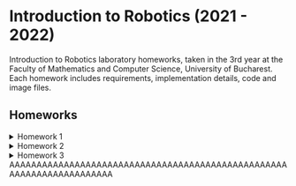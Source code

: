 # Introduction to Robotics (2021 - 2022)

Introduction to Robotics laboratory homeworks, taken in the 3rd year at the Faculty of Mathematics and Computer Science, University of Bucharest. Each homework includes requirements, implementation details, code and image files.

## Homeworks

<details>
<summary>Homework 1</summary>
<br>
The homework consists of the following:
  
• Components: RBG led (1 minimum), potentiometers (3 minimum), resistors and wires (per logic)

• Technical Task: Use a separate potentiometer in controlling each of the colors of the RGB led (Red, Green and Blue). The control must be done with digital electronics (you must read the value of the potentiometer with Arduino, and write a mapped value to each of the pins connected to the led.

• Publishing task: You must add the code to the Github repo and continue updating the readme with at least the following details (but feel free to be more creative):
1.  Task Requirements
2.  Picture of the setup
3.  Link to video showcasing functionality

• Coding task: Coding style is of utmost importance. You must have a perfectly clean code in order to receive the maximum grade. Keep in mind that magic numbers are not accepted, although you might see them in the lab (as a trade-off for speed). Remember to be consistent in your style, check the style guide and the provided style document and use correct spacing.


The solution for the homework is in the folder "Tema 1":

• The picture is here: https://github.com/marian222200/IntroductionToRobotics/blob/main/Tema%201/poza_tema_robotica_1.jpeg

• The video showcasing the functionality is here: https://github.com/marian222200/IntroductionToRobotics/blob/main/Tema%201/clip_tema_robotica_1.mp4

• The file with the code is here: https://github.com/marian222200/IntroductionToRobotics/blob/main/Tema%201/codTema.ino
</details>

<details>
<summary>Homework 2</summary>
<br>
The homework consists of the following:
  
• Components: 5 LEDs, 1 button, 1 buzzer, resistors and wires (per logic)
  
• General  description: Building the traffic lights for a crosswalk. You will use 2 LEDs to represent the traffic lights for people (red and green) and 3 LEDs to represent the traffic lights for cars (red, yellow and green).
  
• The system has the following states:
1.  State 1 (default, reinstated after state 4 ends): green light for cars, red light for people, no sounds. Duration: indefinite, changed bypressing the button.
2.  State 2 (initiated by counting down 10 seconds after a button press): the light should be yellow for cars, red for people and no sounds. Duration: 3 seconds.
3.  State 3 (iniated after state 2 ends): red for cars, green for people and a beeping sound from the buzzer at a constant interval. Duration:10 seconds.
4.  State 4 (initiated after state 3 ends): red for cars, blinking greenfor people and a beeping sound from the buzzer, at a constant interval, faster than the beeping in state "3.". This state should last 5 seconds.
Be careful: pressing the button in any state other than state 1 should NOT start any actions.

• Publishing task: You must add the code to the Github repo and continue updating the readme with at least the following details (but feel free to be more creative).
1.  Task Requirements
2.  Picture of the setup
3.  Link to video showcasing functionality
  
• Coding task: Coding style is of utmost importance. You must have aperfectly clean code in order to receive the maximum grade. An important coding challenge present in this task is using "millis()" instead of "delay()". However, remember that the bulk of the grade is if the project works. Do not tend to small details unless you have the entire functionality done.
  
  
The solution for the homework is in the folder "Tema 2":
  
• The picture is here: https://github.com/marian222200/IntroductionToRobotics/blob/main/Tema%202/poza_tema_robotica_2.png

• The video showcasing the functionality is here: https://github.com/marian222200/IntroductionToRobotics/blob/main/Tema%202/clip_tema_robotica_2.mp4

• The file with the code is here: https://github.com/marian222200/IntroductionToRobotics/blob/main/Tema%202/varianta_finala.ino
  
• The second method (different code): https://github.com/marian222200/IntroductionToRobotics/blob/main/Tema%202/varianta_steps.ino
  
• The file containing the tones: https://github.com/marian222200/IntroductionToRobotics/blob/main/Tema%202/pitches.h
</details>

<details>
<summary>Homework 3</summary>
<br>
The homework consists of the following:
  
• Components: a buzzer and a 7-segment display (or a led bar / or 8 leds in a row that simulate a led bar)
  
• Task: should detect EMF (check body and near outlets). It should print the value on the 7-segment display (or light the led bar) and should make a sound based on the intensity.

• The catch: it’s really easy, but one of the mistakes you can do is not to calibrate for the interval on the values you are going to get. Check the link on calibrations.

• Publishing task: You must add the code to the Github repo and continue updating the readme with at least the following details (but feel free to be more creative).
1.  Task Requirements
2.  Picture of the setup
3.  Link to video showcasing functionality

Just to be clear: the input is the EMF using a home-made antenna (can be a wire and a resistor) and the output is some sort of lighting (7-segment values, leds lighting up etc.) and a buzzer with intensity (change the 2nd parameter in the tone function based on the intensity).
The purpose of this project is, first of all, to have a bit of fun and also let you be creative (or lazy) with it. Bonus points for extra effort.


The solution for the homework is in the folder "Tema 3":
  
• The picture from above is here: https://github.com/marian222200/IntroductionToRobotics/blob/main/Tema%203/tema3_poza_deasupra.jpeg

• The picture from the side is here: https://github.com/marian222200/IntroductionToRobotics/blob/main/Tema%203/tema3_poza_deasupra.jpeg

• The video showcasing the functionality is here: https://github.com/marian222200/IntroductionToRobotics/blob/main/Tema%203/tema3_clip.mp4

• The first method code (average of a sample of readings) is here: https://github.com/marian222200/IntroductionToRobotics/blob/main/Tema%203/variant_average_of_a_sample.ino

• The second method code (maximum of multimple averages of a samples of readings over a certain period of time) is here: https://github.com/marian222200/IntroductionToRobotics/blob/main/Tema%203/variant_max_of_average_of_sample.ino
  
• The third method code (maximum of readings over a certain period of time): https://github.com/marian222200/IntroductionToRobotics/blob/main/Tema%203/variant_max_over_time.ino
</details>
AAAAAAAAAAAAAAAAAAAAAAAAAAAAAAAAAAAAAAAAAAAAAAAAAAAAAAAAAAAAAAAAAAAAAA
